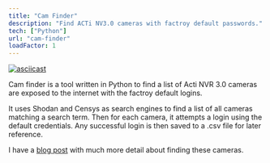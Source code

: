 ```yaml
---
title: "Cam Finder"
description: "Find ACTi NV3.0 cameras with factroy default passwords."
tech: ["Python"]
url: "cam-finder"
loadFactor: 1
---
```


[![asciicast](https://asciinema.org/a/505401.svg)](https://asciinema.org/a/505401)

Cam finder is a tool written in Python to find a list of
Acti NVR 3.0 cameras are exposed to the internet with the
factroy default logins.

It uses Shodan and Censys as search engines to find a list of
all cameras matching a search term. Then for each camera,
it attempts a login using the default credentials. Any successful
login is then saved to a .csv file for later reference.

I have a [blog post](/blog/risks-of-poorly-secured-cameras/) with much
more detail about finding these cameras.
